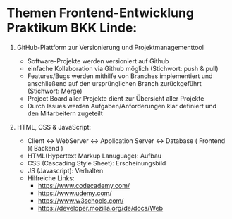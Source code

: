 # Themen Frontend-Entwicklung Praktikum BKK Linde:

1. GitHub-Plattform zur Versionierung und Projektmanagementtool
    - Software-Projekte werden versioniert auf Github
    - einfache Kollaboration via Github möglich (Stichwort: push & pull)
    - Features/Bugs werden mithilfe von Branches implementiert und anschließend auf den ursprünglichen Branch zurückgeführt (Stichwort: Merge)
    - Project Board aller Projekte dient zur Übersicht aller Projekte
    - Durch Issues werden Aufgaben/Anforderungen klar definiert und den Mitarbeitern zugeteilt
    
2. HTML, CSS & JavaScript:
    - Client <-> WebServer <-> Application Server <-> Database
     (   Frontend   )(          Backend                      ) 
    - HTML(Hypertext Markup Lanuguage): Aufbau
    - CSS (Cascading Style Sheet): Erscheinungsbild
    - JS (Javascript): Verhalten
    - Hilfreiche Links:
      - https://www.codecademy.com/
      - https://www.udemy.com/
      - https://www.w3schools.com/
      - https://developer.mozilla.org/de/docs/Web
    
